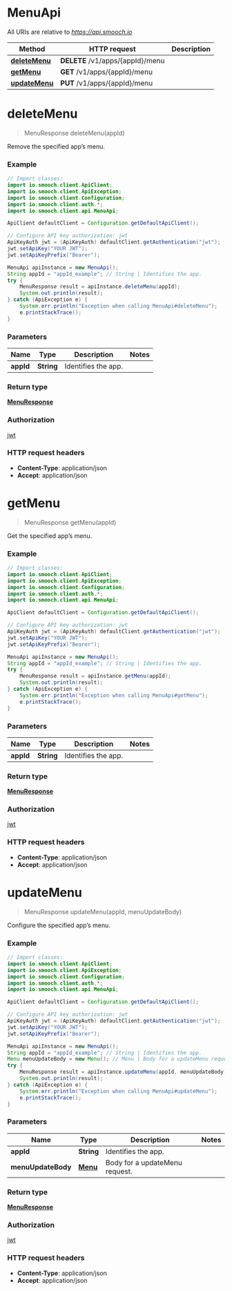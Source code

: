 # MenuApi

All URIs are relative to *https://api.smooch.io*

Method | HTTP request | Description
------------- | ------------- | -------------
[**deleteMenu**](MenuApi.md#deleteMenu) | **DELETE** /v1/apps/{appId}/menu | 
[**getMenu**](MenuApi.md#getMenu) | **GET** /v1/apps/{appId}/menu | 
[**updateMenu**](MenuApi.md#updateMenu) | **PUT** /v1/apps/{appId}/menu | 


<a name="deleteMenu"></a>
# **deleteMenu**
> MenuResponse deleteMenu(appId)



Remove the specified app’s menu.

### Example
```java
// Import classes:
import io.smooch.client.ApiClient;
import io.smooch.client.ApiException;
import io.smooch.client.Configuration;
import io.smooch.client.auth.*;
import io.smooch.client.api.MenuApi;

ApiClient defaultClient = Configuration.getDefaultApiClient();

// Configure API key authorization: jwt
ApiKeyAuth jwt = (ApiKeyAuth) defaultClient.getAuthentication("jwt");
jwt.setApiKey("YOUR JWT");
jwt.setApiKeyPrefix("Bearer");

MenuApi apiInstance = new MenuApi();
String appId = "appId_example"; // String | Identifies the app.
try {
    MenuResponse result = apiInstance.deleteMenu(appId);
    System.out.println(result);
} catch (ApiException e) {
    System.err.println("Exception when calling MenuApi#deleteMenu");
    e.printStackTrace();
}
```

### Parameters

Name | Type | Description  | Notes
------------- | ------------- | ------------- | -------------
 **appId** | **String**| Identifies the app. |

### Return type

[**MenuResponse**](MenuResponse.md)

### Authorization

[jwt](../README.md#jwt)

### HTTP request headers

 - **Content-Type**: application/json
 - **Accept**: application/json

<a name="getMenu"></a>
# **getMenu**
> MenuResponse getMenu(appId)



Get the specified app’s menu.

### Example
```java
// Import classes:
import io.smooch.client.ApiClient;
import io.smooch.client.ApiException;
import io.smooch.client.Configuration;
import io.smooch.client.auth.*;
import io.smooch.client.api.MenuApi;

ApiClient defaultClient = Configuration.getDefaultApiClient();

// Configure API key authorization: jwt
ApiKeyAuth jwt = (ApiKeyAuth) defaultClient.getAuthentication("jwt");
jwt.setApiKey("YOUR JWT");
jwt.setApiKeyPrefix("Bearer");

MenuApi apiInstance = new MenuApi();
String appId = "appId_example"; // String | Identifies the app.
try {
    MenuResponse result = apiInstance.getMenu(appId);
    System.out.println(result);
} catch (ApiException e) {
    System.err.println("Exception when calling MenuApi#getMenu");
    e.printStackTrace();
}
```

### Parameters

Name | Type | Description  | Notes
------------- | ------------- | ------------- | -------------
 **appId** | **String**| Identifies the app. |

### Return type

[**MenuResponse**](MenuResponse.md)

### Authorization

[jwt](../README.md#jwt)

### HTTP request headers

 - **Content-Type**: application/json
 - **Accept**: application/json

<a name="updateMenu"></a>
# **updateMenu**
> MenuResponse updateMenu(appId, menuUpdateBody)



Configure the specified app’s menu.

### Example
```java
// Import classes:
import io.smooch.client.ApiClient;
import io.smooch.client.ApiException;
import io.smooch.client.Configuration;
import io.smooch.client.auth.*;
import io.smooch.client.api.MenuApi;

ApiClient defaultClient = Configuration.getDefaultApiClient();

// Configure API key authorization: jwt
ApiKeyAuth jwt = (ApiKeyAuth) defaultClient.getAuthentication("jwt");
jwt.setApiKey("YOUR JWT");
jwt.setApiKeyPrefix("Bearer");

MenuApi apiInstance = new MenuApi();
String appId = "appId_example"; // String | Identifies the app.
Menu menuUpdateBody = new Menu(); // Menu | Body for a updateMenu request.
try {
    MenuResponse result = apiInstance.updateMenu(appId, menuUpdateBody);
    System.out.println(result);
} catch (ApiException e) {
    System.err.println("Exception when calling MenuApi#updateMenu");
    e.printStackTrace();
}
```

### Parameters

Name | Type | Description  | Notes
------------- | ------------- | ------------- | -------------
 **appId** | **String**| Identifies the app. |
 **menuUpdateBody** | [**Menu**](Menu.md)| Body for a updateMenu request. |

### Return type

[**MenuResponse**](MenuResponse.md)

### Authorization

[jwt](../README.md#jwt)

### HTTP request headers

 - **Content-Type**: application/json
 - **Accept**: application/json


